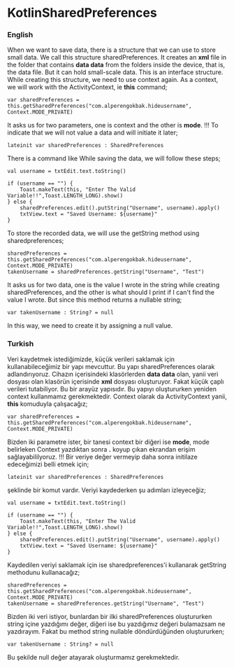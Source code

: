# KotlinSharedPreferences
### English
When we want to save data, there is a structure that we can use to store small data. We call this structure sharedPreferences. It creates an **xml** file in the folder that contains **data data** from the folders inside the device, that is, the data file. But it can hold small-scale data. This is an interface structure. While creating this structure, we need to use context again. As a context, we will work with the ActivityContext, ie **this** command;
```
var sharedPreferences = this.getSharedPreferences("com.alperengokbak.hideusername", Context.MODE_PRIVATE)
```
It asks us for two parameters, one is context and the other is **mode**.
!!! To indicate that we will not value a data and will initiate it later;
```
lateinit var sharedPreferences : SharedPreferences
```
There is a command like While saving the data, we will follow these steps;
```
val username = txtEdit.text.toString()  
  
if (username == "") {  
    Toast.makeText(this, "Enter The Valid Variable!!",Toast.LENGTH_LONG).show()  
} else {  
    sharedPreferences.edit().putString("Username", username).apply()  
    txtView.text = "Saved Username: ${username}"  
}
```
To store the recorded data, we will use the getString method using sharedpreferences;
```
sharedPreferences = this.getSharedPreferences("com.alperengokbak.hideusername", Context.MODE_PRIVATE)  
takenUsername = sharedPreferences.getString("Username", "Test")
```
It asks us for two data, one is the value I wrote in the string while creating sharedPreferences, and the other is what should I print if I can't find the value I wrote. But since this method returns a nullable string;
```
var takenUsername : String? = null
```
In this way, we need to create it by assigning a null value.

### Turkish
Veri kaydetmek istediğimizde, küçük verileri saklamak için kullanabileceğimiz bir yapı mevcuttur. Bu yapı sharedPreferences olarak adlandırıyoruz. Cihazın içerisindeki klasörlerden **data data** olan, yanii veri dosyası olan klasörün içerisinde **xml** dosyası oluşturuyor. Fakat küçük çaplı verileri tutabiliyor. Bu bir arayüz yapısıdır. Bu yapıyı oluştururken yeniden context kullanmamız gerekmektedir. Context olarak da ActivityContext yanii, **this** komuduyla çalışacağız;
```
var sharedPreferences = this.getSharedPreferences("com.alperengokbak.hideusername", Context.MODE_PRIVATE)
```
Bizden iki parametre ister, bir tanesi context bir diğeri ise **mode**, mode belirleken Context yazdıktan sonra **.** koyup çıkan ekrandan erişim sağlayabililyoruz.
!!! Bir veriye değer vermeyip daha sonra initilaze edeceğimizi belli etmek için;
```
lateinit var sharedPreferences : SharedPreferences
```
şeklinde bir komut vardır. Veriyi kaydederken şu adımları izleyeceğiz;
```
val username = txtEdit.text.toString()  
  
if (username == "") {  
    Toast.makeText(this, "Enter The Valid Variable!!",Toast.LENGTH_LONG).show()  
} else {  
    sharedPreferences.edit().putString("Username", username).apply()  
    txtView.text = "Saved Username: ${username}"  
}
```
Kaydedilen veriyi saklamak için ise sharedpreferences'i kullanarak getString methodunu kullanacağız;
```
sharedPreferences = this.getSharedPreferences("com.alperengokbak.hideusername", Context.MODE_PRIVATE)  
takenUsername = sharedPreferences.getString("Username", "Test")
```
Bizden iki veri istiyor, bunlardan bir ilki sharedPreferences oluştururken string içine yazdığımı değer, diğeri ise bu yazdığımız değeri bulamazsam ne yazdırayım. Fakat bu method string nullable döndürdüğünden oluştururken;
```
var takenUsername : String? = null
```
Bu şekilde null değer atayarak oluşturmamız gerekmektedir.
